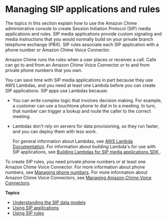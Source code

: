 # Managing SIP applications and rules<a name="manage-sip-applications"></a>

The topics in this section explain how to use the Amazon Chime administrative console to create Session Initiation Protocol \(SIP\) media applications and rules\. SIP media applications provide custom signaling and media instructions that you would normally build on your private branch telephone exchange \(PBX\)\. SIP rules associate each SIP application with a phone number or Amazon Chime Voice Connector\.

Amazon Chime runs the rules when a user places or receives a call\. Calls can go to and from an Amazon Chime Voice Connector or to and from private phone numbers that you own\.

You can save time with SIP media applications in part because they use AWS Lambdas, and you need at least one Lambda before you can create SIP applications\. SIP apps use Lambdas because:
+ You can write complex logic that involves decision making\. For example, a customer can use a touchtone phone to dial in to a meeting\. In turn, that number can trigger a lookup and route the caller to the correct meeting\.
+ Lambdas don't rely on servers for data provisioning, so they run faster, and you can deploy them with less work\.

  For general information about Lambdas, see [ AWS Lambda Documentation](https://docs.aws.amazon.com/lambda/)\. For information about building Lambda's for use with SIP applications, see [ Building Lambdas for SIP media applications SDK ](https://docs.aws.amazon.com/chime/latest/dg/build-lambdas-for-sip-sdk.html)\. 

To create SIP rules, you need private phone numbers or at least one Amazon Chime Voice Connector\. For more information about phone numbers, see [ Managing phone numbers](https://docs.aws.amazon.com/chime/latest/ag/phone-numbers.html)\. For more information about Amazon Chime Voice Connectors, see [ Managing Amazon Chime Voice Connectors](https://docs.aws.amazon.com/chime/latest/ag/voice-connectors.html)\.

**Topics**
+ [Understanding the SIP data models](understand-sip-data-models.md)
+ [Using SIP applications](use-sip-apps.md)
+ [Using SIP rules](use-sip-rules.md)